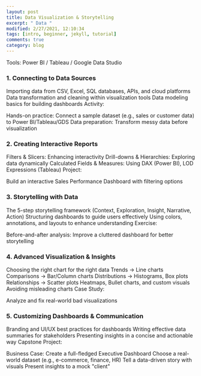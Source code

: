 ```yaml
---
layout: post
title: Data Visualization & Storytelling
excerpt: " Data "
modified: 2/27/2021, 12:10:34
tags: [intro, beginner, jekyll, tutorial]
comments: true
category: blog
---
```




Tools: Power BI / Tableau / Google Data Studio

### 1. Connecting to Data Sources
Importing data from CSV, Excel, SQL databases, APIs, and cloud platforms
Data transformation and cleaning within visualization tools
Data modeling basics for building dashboards
Activity:

Hands-on practice: Connect a sample dataset (e.g., sales or customer data) to Power BI/Tableau/GDS
Data preparation: Transform messy data before visualization
### 2. Creating Interactive Reports
Filters & Slicers: Enhancing interactivity
Drill-downs & Hierarchies: Exploring data dynamically
Calculated Fields & Measures: Using DAX (Power BI), LOD Expressions (Tableau)
Project:

Build an interactive Sales Performance Dashboard with filtering options
### 3. Storytelling with Data
The 5-step storytelling framework (Context, Exploration, Insight, Narrative, Action)
Structuring dashboards to guide users effectively
Using colors, annotations, and layouts to enhance understanding
Exercise:

Before-and-after analysis: Improve a cluttered dashboard for better storytelling
### 4. Advanced Visualization & Insights
Choosing the right chart for the right data
Trends → Line charts
Comparisons → Bar/Column charts
Distributions → Histograms, Box plots
Relationships → Scatter plots
Heatmaps, Bullet charts, and custom visuals
Avoiding misleading charts
Case Study:

Analyze and fix real-world bad visualizations
### 5. Customizing Dashboards & Communication
Branding and UI/UX best practices for dashboards
Writing effective data summaries for stakeholders
Presenting insights in a concise and actionable way
Capstone Project:

Business Case: Create a full-fledged Executive Dashboard
Choose a real-world dataset (e.g., e-commerce, finance, HR)
Tell a data-driven story with visuals
Present insights to a mock "client"
